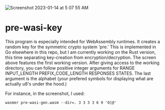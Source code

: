 ![Screenshot 2023-01-14 at 5 07 55 AM](https://user-images.githubusercontent.com/90075803/212466978-4755b046-a3c5-493d-9b58-17341d48bafe.png)
# pre-wasi-key

This program is especially intended for WebAssembly runtimes. It creates a random key for the symmetric crypto system 'pre.' This is implemented in Go elsewhere in this repo, but I am currently working on the Rust version, this time separating key-creation from encryption/decryption. The screen above features the first working version. After giving access to the working directory, you can follow positive integer arguments for RANGE INPUT_LENGTH PREFIX_CODE_LENGTH RESPONSES STATES.  The last argument is the alphabet (your prefered symbols for displaying what are actually u8's under the hood.)

For instance, in the screenshot, I used:

`wasmer pre-wasi-gen.wasm --dir=. 3 3 3 3 6 9 'O|@'`
